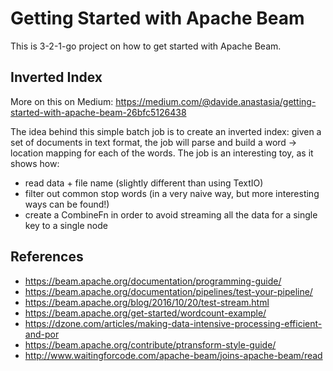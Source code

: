 # Getting Started with Apache Beam

This is 3-2-1-go project on how to get started with Apache Beam.

## Inverted Index

More on this on Medium: https://medium.com/@davide.anastasia/getting-started-with-apache-beam-26bfc5126438

The idea behind this simple batch job is to create an inverted index: given a set of documents in text format, the job will parse and build a word -> location mapping for each of the words.
The job is an interesting toy, as it shows how:
- read data + file name (slightly different than using TextIO)
- filter out common stop words (in a very naive way, but more interesting ways can be found!)
- create a CombineFn in order to avoid streaming all the data for a single key to a single node

## References

- https://beam.apache.org/documentation/programming-guide/
- https://beam.apache.org/documentation/pipelines/test-your-pipeline/
- https://beam.apache.org/blog/2016/10/20/test-stream.html
- https://beam.apache.org/get-started/wordcount-example/
- https://dzone.com/articles/making-data-intensive-processing-efficient-and-por
- https://beam.apache.org/contribute/ptransform-style-guide/
- http://www.waitingforcode.com/apache-beam/joins-apache-beam/read


